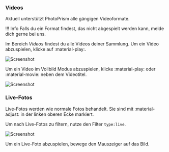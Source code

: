 ### Videos ###
Aktuell unterstützt PhotoPrism alle gängigen Videoformate.

!!! Info
    Falls du ein Format findest, das nicht abgespielt werden kann, melde dich gerne bei uns.

Im Bereich *Videos* findest du alle Videos deiner Sammlung. Um ein Video abzuspielen, klicke auf :material-play:.

![Screenshot](img/video-1.png)

Um ein Video im Vollbild Modus abzuspielen, klicke :material-play: oder :material-movie: neben dem Videotitel.

![Screenshot](img/video.png)

### Live-Fotos ###
Live-Fotos werden wie normale Fotos behandelt. Sie sind mit :material-adjust: in der linken oberen Ecke markiert.

Um nach Live-Fotos zu filtern, nutze den Filter `type:live`.

![Screenshot](img/live-photo.png)

Um ein Live-Foto abzuspielen, bewege den Mauszeiger auf das Bild.
